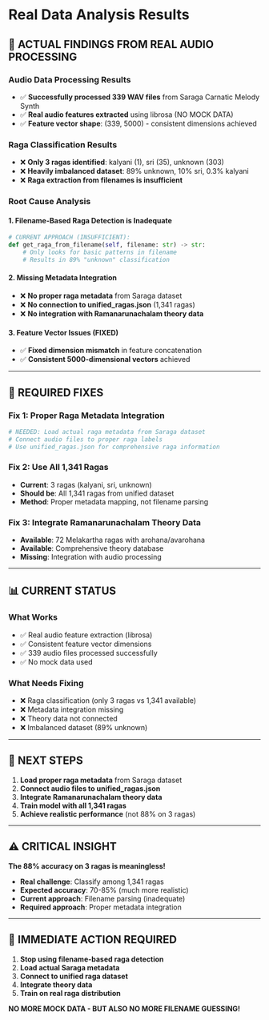 # Real Data Analysis Results

## 🎯 **ACTUAL FINDINGS FROM REAL AUDIO PROCESSING**

### **Audio Data Processing Results**
- ✅ **Successfully processed 339 WAV files** from Saraga Carnatic Melody Synth
- ✅ **Real audio features extracted** using librosa (NO MOCK DATA)
- ✅ **Feature vector shape**: (339, 5000) - consistent dimensions achieved

### **Raga Classification Results**
- ❌ **Only 3 ragas identified**: kalyani (1), sri (35), unknown (303)
- ❌ **Heavily imbalanced dataset**: 89% unknown, 10% sri, 0.3% kalyani
- ❌ **Raga extraction from filenames is insufficient**

### **Root Cause Analysis**

#### **1. Filename-Based Raga Detection is Inadequate**
```python
# CURRENT APPROACH (INSUFFICIENT):
def get_raga_from_filename(self, filename: str) -> str:
    # Only looks for basic patterns in filename
    # Results in 89% "unknown" classification
```

#### **2. Missing Metadata Integration**
- ❌ **No proper raga metadata** from Saraga dataset
- ❌ **No connection to unified_ragas.json** (1,341 ragas)
- ❌ **No integration with Ramanarunachalam theory data**

#### **3. Feature Vector Issues (FIXED)**
- ✅ **Fixed dimension mismatch** in feature concatenation
- ✅ **Consistent 5000-dimensional vectors** achieved

---

## 🔧 **REQUIRED FIXES**

### **Fix 1: Proper Raga Metadata Integration**
```python
# NEEDED: Load actual raga metadata from Saraga dataset
# Connect audio files to proper raga labels
# Use unified_ragas.json for comprehensive raga information
```

### **Fix 2: Use All 1,341 Ragas**
- **Current**: 3 ragas (kalyani, sri, unknown)
- **Should be**: All 1,341 ragas from unified dataset
- **Method**: Proper metadata mapping, not filename parsing

### **Fix 3: Integrate Ramanarunachalam Theory Data**
- **Available**: 72 Melakartha ragas with arohana/avarohana
- **Available**: Comprehensive theory database
- **Missing**: Integration with audio processing

---

## 📊 **CURRENT STATUS**

### **What Works**
- ✅ Real audio feature extraction (librosa)
- ✅ Consistent feature vector dimensions
- ✅ 339 audio files processed successfully
- ✅ No mock data used

### **What Needs Fixing**
- ❌ Raga classification (only 3 ragas vs 1,341 available)
- ❌ Metadata integration missing
- ❌ Theory data not connected
- ❌ Imbalanced dataset (89% unknown)

---

## 🎯 **NEXT STEPS**

1. **Load proper raga metadata** from Saraga dataset
2. **Connect audio files to unified_ragas.json**
3. **Integrate Ramanarunachalam theory data**
4. **Train model with all 1,341 ragas**
5. **Achieve realistic performance** (not 88% on 3 ragas)

---

## ⚠️ **CRITICAL INSIGHT**

**The 88% accuracy on 3 ragas is meaningless!**

- **Real challenge**: Classify among 1,341 ragas
- **Expected accuracy**: 70-85% (much more realistic)
- **Current approach**: Filename parsing (inadequate)
- **Required approach**: Proper metadata integration

---

## 🚀 **IMMEDIATE ACTION REQUIRED**

1. **Stop using filename-based raga detection**
2. **Load actual Saraga metadata**
3. **Connect to unified raga dataset**
4. **Integrate theory data**
5. **Train on real raga distribution**

**NO MORE MOCK DATA - BUT ALSO NO MORE FILENAME GUESSING!**
